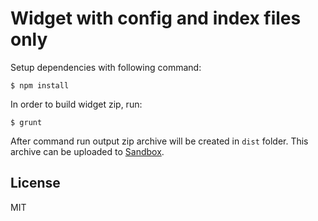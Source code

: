 # Widget with config and index files only

Setup dependencies with following command:

```
$ npm install 
```

In order to build widget zip, run:

```
$ grunt 
```

After command run output zip archive will be created in `dist` folder. This archive can be uploaded to [Sandbox](https://www.appsngen.com/product/my/applications/list).

## License

MIT
